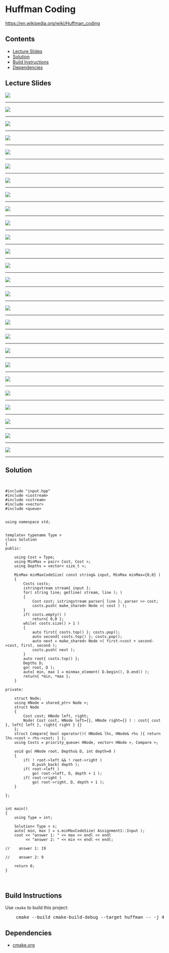<h1 id="huffman">Huffman Coding</h1>
<a href="https://en.wikipedia.org/wiki/Huffman_coding">https://en.wikipedia.org/wiki/Huffman_coding</a>
<h2>Contents</h2>
<ul>
  <li>
    <a href="#slides">Lecture Slides</a>
  </li>
  <li>
    <a href="#solution">Solution</a>
  </li>
  <li>
    <a href="#build">Build Instructions</a>
  </li>
  <li>
    <a href="#dependencies">Dependencies</a>
  </li>
</ul>

<h2 id="slides">Lecture Slides</h2>
<img src="https://github.com/claytonjwong/Algorithms-Stanford/blob/master/course3/huffman/documentation/huffman_01.png" />
<hr/>
<img src="https://github.com/claytonjwong/Algorithms-Stanford/blob/master/course3/huffman/documentation/huffman_02.png" />
<hr/>
<img src="https://github.com/claytonjwong/Algorithms-Stanford/blob/master/course3/huffman/documentation/huffman_03.png" />
<hr/>
<img src="https://github.com/claytonjwong/Algorithms-Stanford/blob/master/course3/huffman/documentation/huffman_04.png" />
<hr/>
<img src="https://github.com/claytonjwong/Algorithms-Stanford/blob/master/course3/huffman/documentation/huffman_05.png" />
<hr/>
<img src="https://github.com/claytonjwong/Algorithms-Stanford/blob/master/course3/huffman/documentation/huffman_06.png" />
<hr/>
<img src="https://github.com/claytonjwong/Algorithms-Stanford/blob/master/course3/huffman/documentation/huffman_07.png" />
<hr/>
<img src="https://github.com/claytonjwong/Algorithms-Stanford/blob/master/course3/huffman/documentation/huffman_08.png" />
<hr/>
<img src="https://github.com/claytonjwong/Algorithms-Stanford/blob/master/course3/huffman/documentation/huffman_09.png" />
<hr/>
<img src="https://github.com/claytonjwong/Algorithms-Stanford/blob/master/course3/huffman/documentation/huffman_10.png" />
<hr/>
<img src="https://github.com/claytonjwong/Algorithms-Stanford/blob/master/course3/huffman/documentation/huffman_11.png" />
<hr/>
<img src="https://github.com/claytonjwong/Algorithms-Stanford/blob/master/course3/huffman/documentation/huffman_12.png" />
<hr/>
<img src="https://github.com/claytonjwong/Algorithms-Stanford/blob/master/course3/huffman/documentation/huffman_13.png" />
<hr/>
<img src="https://github.com/claytonjwong/Algorithms-Stanford/blob/master/course3/huffman/documentation/huffman_14.png" />
<hr/>
<img src="https://github.com/claytonjwong/Algorithms-Stanford/blob/master/course3/huffman/documentation/huffman_15.png" />
<hr/>
<img src="https://github.com/claytonjwong/Algorithms-Stanford/blob/master/course3/huffman/documentation/huffman_16.png" />
<hr/>
<img src="https://github.com/claytonjwong/Algorithms-Stanford/blob/master/course3/huffman/documentation/huffman_17.png" />
<hr/>
<img src="https://github.com/claytonjwong/Algorithms-Stanford/blob/master/course3/huffman/documentation/huffman_18.png" />
<hr/>
<img src="https://github.com/claytonjwong/Algorithms-Stanford/blob/master/course3/huffman/documentation/huffman_19.png" />
<hr/>
<img src="https://github.com/claytonjwong/Algorithms-Stanford/blob/master/course3/huffman/documentation/huffman_20.png" />
<hr/>
<img src="https://github.com/claytonjwong/Algorithms-Stanford/blob/master/course3/huffman/documentation/huffman_21.png" />
<hr/>
<img src="https://github.com/claytonjwong/Algorithms-Stanford/blob/master/course3/huffman/documentation/huffman_22.png" />
<hr/>
<img src="https://github.com/claytonjwong/Algorithms-Stanford/blob/master/course3/huffman/documentation/huffman_23.png" />
<hr/>
<img src="https://github.com/claytonjwong/Algorithms-Stanford/blob/master/course3/huffman/documentation/huffman_24.png" />
<hr/>
<img src="https://github.com/claytonjwong/Algorithms-Stanford/blob/master/course3/huffman/documentation/huffman_25.png" />
<hr/>
<img src="https://github.com/claytonjwong/Algorithms-Stanford/blob/master/course3/huffman/documentation/huffman_26.png" />
<hr/>

<h2 id="solution">Solution</h2>
<pre>

    #include "input.hpp"
    #include <iostream>
    #include <sstream>
    #include <vector>
    #include <queue>
    
    
    using namespace std;
    
    
    template< typename Type >
    class Solution
    {
    public:
    
        using Cost = Type;
        using MinMax = pair< Cost, Cost >;
        using Depths = vector< size_t >;
    
        MinMax minMaxCodeSize( const string& input, MinMax minMax={0,0} )
        {
            Costs costs;
            istringstream stream{ input };
            for( string line; getline( stream, line ); )
            {
                Cost cost; istringstream parser{ line }; parser >> cost;
                costs.push( make_shared< Node >( cost ) );
            }
            if( costs.empty() )
                return{ 0,0 };
            while( costs.size() > 1 )
            {
                auto first{ costs.top() }; costs.pop();
                auto second{ costs.top() }; costs.pop();
                auto next = make_shared< Node >( first->cost + second->cost, first, second );
                costs.push( next );
            }
            auto root{ costs.top() };
            Depths D;
            go( root, D );
            auto[ min, max ] = minmax_element( D.begin(), D.end() );
            return{ *min, *max };
        }
    
    private:
    
        struct Node;
        using HNode = shared_ptr< Node >;
        struct Node
        {
            Cost cost; HNode left, right;
            Node( Cost cost, HNode left={}, HNode right={} ) : cost{ cost }, left{ left }, right{ right } {}
        };
        struct Compare{ bool operator()( HNode& lhs, HNode& rhs ){ return lhs->cost > rhs->cost; } };
        using Costs = priority_queue< HNode, vector< HNode >, Compare >;
    
        void go( HNode root, Depths& D, int depth=0 )
        {
            if( ! root->left && ! root->right )
                D.push_back( depth );
            if( root->left )
                go( root->left, D, depth + 1 );
            if( root->right )
                go( root->right, D, depth + 1 );
        }
    
    };
    
    
    int main()
    {
        using Type = int;
    
        Solution< Type > s;
        auto[ min, max ] = s.minMaxCodeSize( Assignment1::Input );
        cout << "answer 1: " << max << endl << endl
             << "answer 2: " << min << endl << endl;
    
    //    answer 1: 19
    
    //    answer 2: 9
    
        return 0;
    }

</pre>

<h2 id="build">Build Instructions</h2>
<p>Use <code>cmake</code> to build this project:</p>

<pre>
    cmake --build cmake-build-debug --target huffman -- -j 4
</pre>

<h2 id="dependencies">Dependencies</h2>
<ul>
  <li>
    <a href="https://cmake.org/">cmake.org</a>
  </li>
</ul>

</body>
</html>